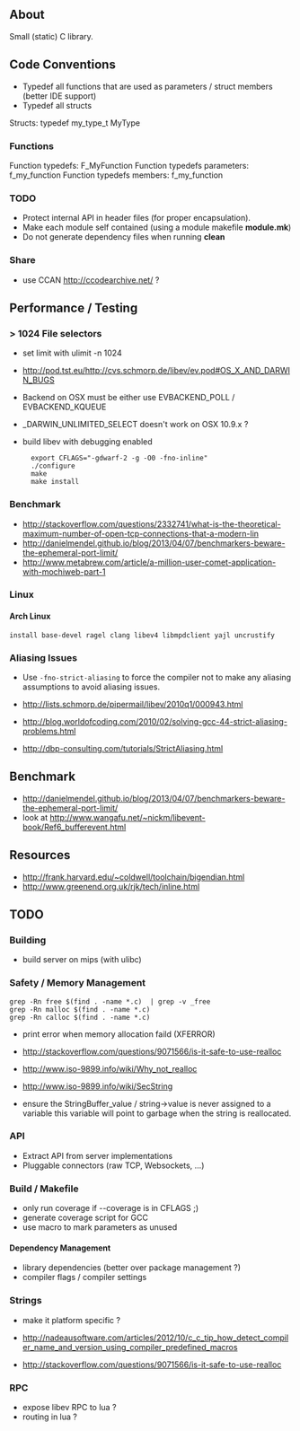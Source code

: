 ## About

Small (static) C library.

## Code Conventions

* Typedef all functions that are used as parameters / struct members (better IDE support)
* Typedef all structs

Structs: typedef my_type_t MyType

### Functions

Function typedefs: F_MyFunction
Function typedefs parameters: f_my_function
Function typedefs members: f_my_function

### TODO

* Protect internal API in header files (for proper encapsulation).
* Make each module self contained (using a module makefile **module.mk**)
* Do not generate dependency files when running **clean**

### Share

* use CCAN http://ccodearchive.net/ ?

## Performance / Testing

### > 1024 File selectors

* set limit with ulimit -n 1024

* http://pod.tst.eu/http://cvs.schmorp.de/libev/ev.pod#OS_X_AND_DARWIN_BUGS
* Backend on OSX must be either use EVBACKEND_POLL / EVBACKEND_KQUEUE
* _DARWIN_UNLIMITED_SELECT doesn't work on OSX 10.9.x ?

* build libev with debugging enabled
	
		export CFLAGS="-gdwarf-2 -g -O0 -fno-inline"
		./configure
		make 
		make install


### Benchmark 
* http://stackoverflow.com/questions/2332741/what-is-the-theoretical-maximum-number-of-open-tcp-connections-that-a-modern-lin
* http://danielmendel.github.io/blog/2013/04/07/benchmarkers-beware-the-ephemeral-port-limit/
* http://www.metabrew.com/article/a-million-user-comet-application-with-mochiweb-part-1


### Linux 


#### Arch Linux

    install base-devel ragel clang libev4 libmpdclient yajl uncrustify

### Aliasing Issues


* Use `-fno-strict-aliasing` to force the compiler not to make any aliasing assumptions
  to avoid aliasing issues.
  
* http://lists.schmorp.de/pipermail/libev/2010q1/000943.html
* http://blog.worldofcoding.com/2010/02/solving-gcc-44-strict-aliasing-problems.html
* http://dbp-consulting.com/tutorials/StrictAliasing.html

## Benchmark

* http://danielmendel.github.io/blog/2013/04/07/benchmarkers-beware-the-ephemeral-port-limit/
* look at http://www.wangafu.net/~nickm/libevent-book/Ref6_bufferevent.html

## Resources

* http://frank.harvard.edu/~coldwell/toolchain/bigendian.html
* http://www.greenend.org.uk/rjk/tech/inline.html

## TODO

### Building 

* build server on mips (with ulibc)

### Safety / Memory Management

    grep -Rn free $(find . -name *.c)  | grep -v _free
    grep -Rn malloc $(find . -name *.c)
    grep -Rn calloc $(find . -name *.c)

* print error when memory allocation faild (XFERROR)

* http://stackoverflow.com/questions/9071566/is-it-safe-to-use-realloc
* http://www.iso-9899.info/wiki/Why_not_realloc
*  http://www.iso-9899.info/wiki/SecString

* ensure the StringBuffer_value / string->value is never assigned to a variable 
  this variable will point to garbage when the string is reallocated.

### API

* Extract API from server implementations
* Pluggable connectors (raw TCP, Websockets, ...)

### Build / Makefile

* only run coverage if --coverage is in CFLAGS ;)
* generate coverage script for GCC
* use macro to mark parameters as unused 

#### Dependency Management

* library dependencies (better over package management ?)
* compiler flags / compiler settings

### Strings

* make it platform specific ?

* http://nadeausoftware.com/articles/2012/10/c_c_tip_how_detect_compiler_name_and_version_using_compiler_predefined_macros
* http://stackoverflow.com/questions/9071566/is-it-safe-to-use-realloc

### RPC

* expose libev RPC to lua ?
* routing in lua ?